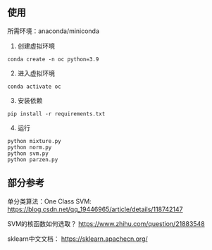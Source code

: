 ## 使用
所需环境：anaconda/miniconda
1. 创建虚拟环境
```
conda create -n oc python=3.9
```
2. 进入虚拟环境
```
conda activate oc
```
3. 安装依赖
```
pip install -r requirements.txt
```
4. 运行
```
python mixture.py
python norm.py
python svm.py
python parzen.py
```

## 部分参考
单分类算法：One Class SVM:
https://blog.csdn.net/qq_19446965/article/details/118742147

SVM的核函数如何选取？
https://www.zhihu.com/question/21883548

sklearn中文文档：
https://sklearn.apachecn.org/